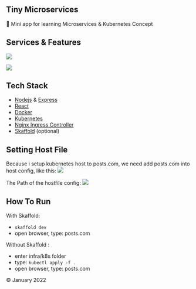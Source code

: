 ## Tiny Microservices

🐳 Mini app for learning Microservices & Kubernetes Concept

## Services & Features

![](https://i.postimg.cc/HsqLbpRn/Screen-Shot-2022-01-09-at-6-13-03-PM.png)

![](https://i.postimg.cc/nLZcw3Ht/Screen-Shot-2022-01-09-at-6-13-38-PM.png)

## Tech Stack

- [Nodejs](https://nodejs.org/en/) & [Express](https://www.npmjs.com/package/express)
- [React](https://reactjs.org/)
- [Docker](https://www.docker.com/products/docker-desktop)
- [Kubernetes](https://kubernetes.io/)
- [Nginx Ingress Controller](https://kubernetes.github.io/ingress-nginx/deploy/)
- [Skaffold](https://skaffold.dev/) (optional)

## Setting Host File

Because i setup kubernetes host to posts.com, we need add posts.com into host config, like this:
![](https://i.postimg.cc/MpJQqbW9/Screen-Shot-2022-01-09-at-6-39-53-PM.png)

The Path of the hostfile config:
![](https://i.postimg.cc/WztMq2KS/Screen-Shot-2022-01-09-at-6-37-48-PM.png)

## How To Run

With Skaffold:

- `skaffold dev`
- open browser, type: posts.com

Without Skaffold :

- enter infra/k8s folder
- type: `kubectl apply -f .`
- open browser, type: posts.com

© January 2022
